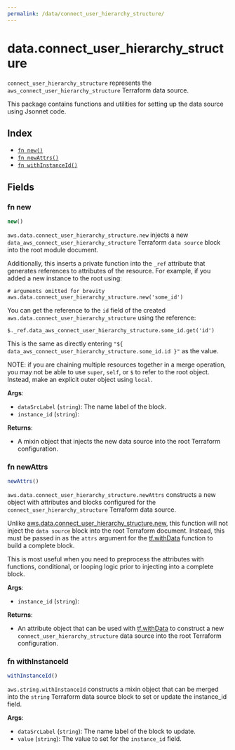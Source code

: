 ```yaml
---
permalink: /data/connect_user_hierarchy_structure/
---
```


# data.connect_user_hierarchy_structure

`connect_user_hierarchy_structure` represents the `aws_connect_user_hierarchy_structure` Terraform data source.



This package contains functions and utilities for setting up the data source using Jsonnet code.


## Index

* [`fn new()`](#fn-new)
* [`fn newAttrs()`](#fn-newattrs)
* [`fn withInstanceId()`](#fn-withinstanceid)

## Fields

### fn new

```ts
new()
```


`aws.data.connect_user_hierarchy_structure.new` injects a new `data_aws_connect_user_hierarchy_structure` Terraform `data source`
block into the root module document.

Additionally, this inserts a private function into the `_ref` attribute that generates references to attributes of the
resource. For example, if you added a new instance to the root using:

    # arguments omitted for brevity
    aws.data.connect_user_hierarchy_structure.new('some_id')

You can get the reference to the `id` field of the created `aws.data.connect_user_hierarchy_structure` using the reference:

    $._ref.data_aws_connect_user_hierarchy_structure.some_id.get('id')

This is the same as directly entering `"${ data_aws_connect_user_hierarchy_structure.some_id.id }"` as the value.

NOTE: if you are chaining multiple resources together in a merge operation, you may not be able to use `super`, `self`,
or `$` to refer to the root object. Instead, make an explicit outer object using `local`.

**Args**:
  - `dataSrcLabel` (`string`): The name label of the block.
  - `instance_id` (`string`): 

**Returns**:
- A mixin object that injects the new data source into the root Terraform configuration.


### fn newAttrs

```ts
newAttrs()
```


`aws.data.connect_user_hierarchy_structure.newAttrs` constructs a new object with attributes and blocks configured for the `connect_user_hierarchy_structure`
Terraform data source.

Unlike [aws.data.connect_user_hierarchy_structure.new](#fn-connectuserhierarchystructurenew), this function will not inject the `data source`
block into the root Terraform document. Instead, this must be passed in as the `attrs` argument for the
[tf.withData](https://github.com/tf-libsonnet/core/tree/main/docs#fn-withdata) function to build a complete block.

This is most useful when you need to preprocess the attributes with functions, conditional, or looping logic prior to
injecting into a complete block.

**Args**:
  - `instance_id` (`string`): 

**Returns**:
  - An attribute object that can be used with [tf.withData](https://github.com/tf-libsonnet/core/tree/main/docs#fn-withdata) to construct a new `connect_user_hierarchy_structure` data source into the root Terraform configuration.


### fn withInstanceId

```ts
withInstanceId()
```

`aws.string.withInstanceId` constructs a mixin object that can be merged into the `string`
Terraform data source block to set or update the instance_id field.



**Args**:
  - `dataSrcLabel` (`string`): The name label of the block to update.
  - `value` (`string`): The value to set for the `instance_id` field.
